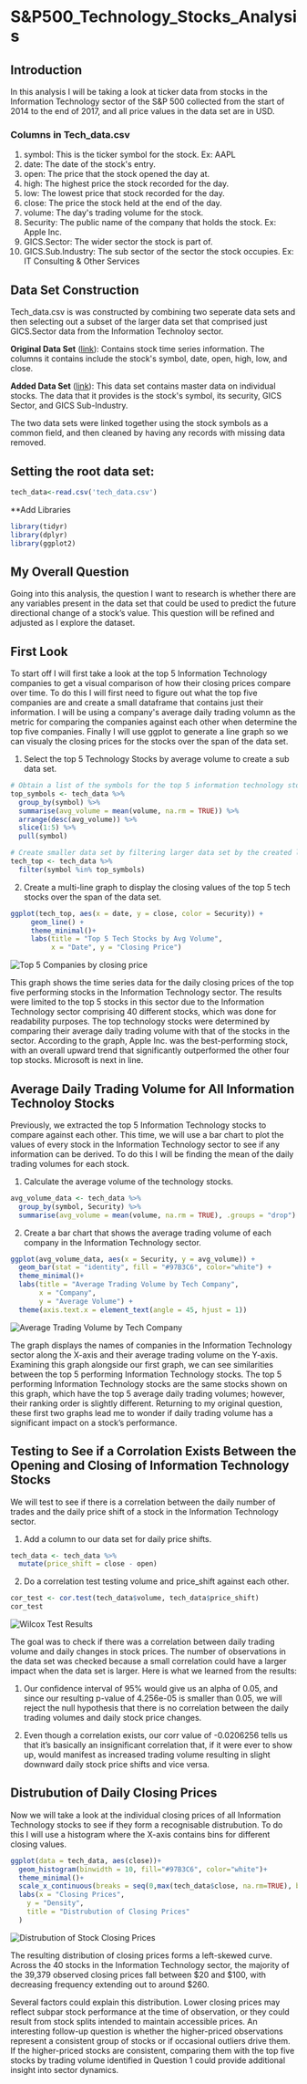 # S&P500_Technology_Stocks_Analysis

## Introduction
In this analysis I will be taking a look at ticker data from stocks in the Information Technology sector of the S&P 500 collected from the start of 2014 to the end of 2017, and all price values in the data set are in USD.

### Columns in Tech_data.csv
1. symbol: This is the ticker symbol for the stock. Ex: AAPL
2. date: The date of the stock's entry.
3. open: The price that the stock opened the day at.
4. high: The highest price the stock recorded for the day.
5. low: The lowest price that stock recorded for the day.
6. close: The price the stock held at the end of the day.
7. volume: The day's trading volume for the stock.
8. Security: The public name of the company that holds the stock. Ex: Apple Inc.
9. GICS.Sector: The wider sector the stock is part of.
10. GICS.Sub.Industry: The sub sector of the sector the stock occupies. Ex: IT Consulting & Other Services

## Data Set Construction
Tech_data.csv is was constructed by combining two seperate data sets and then selecting out a subset of the larger data set that comprised just GICS.Sector data from the Information Technoloy sector. 

**Original Data Set** ([link](https://www.kaggle.com/datasets/mysarahmadbhat/stock-prices)): Contains stock time series information. The columns it contains include the stock's symbol, date, open, high, low, and close. 

**Added Data Set** ([link](https://en.wikipedia.org/wiki/List_of_S%26P_500_companies?utm_source=chatgpt.com)): This data set contains master data on individual stocks. The data that it provides is the stock's symbol, its security, GICS Sector, and GICS Sub-Industry. 

The two data sets were linked together using the stock symbols as a common field, and then cleaned by having any records with missing data removed.

## Setting the root data set:

```r
tech_data<-read.csv('tech_data.csv')
```

**Add Libraries

```r
library(tidyr)
library(dplyr)
library(ggplot2)
```

## My Overall Question
Going into this analysis, the question I want to research is whether there are any variables present in the data set that could be used to predict the future directional change of a stock’s value. This question will be refined and adjusted as I explore the dataset.

## First Look
To start off I will first take a look at the top 5 Information Technology companies to get a visual comparison of how their closing prices compare over time. To do this I will first need to figure out what the top five companies are and create a small dataframe that contains just their information. I will be using a company's average daily trading volumn as the metric for comparing the companies against each other when determine the top five companies. Finally I will use ggplot to generate a line graph so we can visualy the closing prices for the stocks over the span of the data set. 

1. Select the top 5 Technology Stocks by average volume to create a sub data set.

```r
# Obtain a list of the symbols for the top 5 information technology stocks
top_symbols <- tech_data %>%
  group_by(symbol) %>%
  summarise(avg_volume = mean(volume, na.rm = TRUE)) %>%
  arrange(desc(avg_volume)) %>%
  slice(1:5) %>%
  pull(symbol)

# Create smaller data set by filtering larger data set by the created list of top 5 information technology stock symbols
tech_top <- tech_data %>%
  filter(symbol %in% top_symbols)
```

2. Create a multi-line graph to display the closing values of the top 5 tech stocks over the span of the data set.

```r
ggplot(tech_top, aes(x = date, y = close, color = Security)) +
     geom_line() +
     theme_minimal()+
     labs(title = "Top 5 Tech Stocks by Avg Volume",
          x = "Date", y = "Closing Price")
```

![Top 5 Companies by closing price](images/top_5_tech_company_closing_prices.png)

This graph shows the time series data for the daily closing prices of the top five performing stocks in the Information Technology sector. The results were limited to the top 5 stocks in this sector due to the Information Technology sector comprising 40 different stocks, which was done for readability purposes. The top technology stocks were determined by comparing their average daily trading volume with that of the stocks in the sector. According to the graph, Apple Inc. was the best-performing stock, with an overall upward trend that significantly outperformed the other four top stocks. Microsoft is next in line.

## Average Daily Trading Volume for All Information Technoloy Stocks

Previously, we extracted the top 5 Information Technology stocks to compare against each other. This time, we will use a bar chart to plot the values of every stock in the Information Technology sector to see if any information can be derived. To do this I will be finding the mean of the daily trading volumes for each stock.

1. Calculate the average volume of the technology stocks.

```r
avg_volume_data <- tech_data %>%
  group_by(symbol, Security) %>%
  summarise(avg_volume = mean(volume, na.rm = TRUE), .groups = "drop")
```

2. Create a bar chart that shows the average trading volume of each company in the Information Technology sector.

```r
ggplot(avg_volume_data, aes(x = Security, y = avg_volume)) +
  geom_bar(stat = "identity", fill = "#97B3C6", color="white") +
  theme_minimal()+
  labs(title = "Average Trading Volume by Tech Company",
       x = "Company",
       y = "Average Volume") +
  theme(axis.text.x = element_text(angle = 45, hjust = 1))
```

![Average Trading Volume  by Tech Company](images/avg_trading_vol_by_tech_company.png)

The graph displays the names of companies in the Information Technology sector along the X-axis and their average trading volume on the Y-axis. Examining this graph alongside our first graph, we can see similarities between the top 5 performing Information Technology stocks. The top 5 performing Information Technology stocks are the same stocks shown on this graph, which have the top 5 average daily trading volumes; however, their ranking order is slightly different. Returning to my original question, these first two graphs lead me to wonder if daily trading volume has a significant impact on a stock’s performance.


## Testing to See if a Corrolation Exists Between the Opening and Closing of Information Technology Stocks

We will test to see if there is a correlation between the daily number of trades and the daily price shift of a stock in the Information Technology sector.

1. Add a column to our data set for daily price shifts.

```r
tech_data <- tech_data %>%
  mutate(price_shift = close - open)
```

2. Do a correlation test testing volume and price_shift against each other.

```r
cor_test <- cor.test(tech_data$volume, tech_data$price_shift)
cor_test
```

![Wilcox Test Results](images/wilcox_results.png)

The goal was to check if there was a correlation between daily trading volume and daily changes in stock prices. The number of observations in the data set was checked because a small correlation could have a larger impact when the data set is larger. Here is what we learned from the results:

1. Our confidence interval of 95% would give us an alpha of 0.05, and since our resulting p-value of 4.256e-05 is smaller than 0.05, we will reject the null hypothesis that there is no correlation between the daily trading volumes and daily stock price changes.

2. Even though a correlation exists, our corr value of -0.0206256 tells us that it’s basically an insignificant correlation that, if it were ever to show up, would manifest as increased trading volume resulting in slight downward daily stock price shifts and vice versa.


## Distrubution of Daily Closing Prices

Now we will take a look at the individual closing prices of all Information Technology stocks to see if they form a recognisable distrubution. To do this I will use a histogram where the X-axis contains bins for different closing values. 

```r
ggplot(data = tech_data, aes(close))+
  geom_histogram(binwidth = 10, fill="#97B3C6", color="white")+
  theme_minimal()+
  scale_x_continuous(breaks = seq(0,max(tech_data$close, na.rm=TRUE), by=20))+
  labs(x = "Closing Prices",
    y = "Density",
    title = "Distrubution of Closing Prices"
  )
```

![Distrubution of Stock Closing Prices](images/distrubution_of_closing_prices.png)

The resulting distribution of closing prices forms a left-skewed curve. Across the 40 stocks in the Information Technology sector, the majority of the 39,379 observed closing prices fall between $20 and $100, with decreasing frequency extending out to around $260.

Several factors could explain this distribution. Lower closing prices may reflect subpar stock performance at the time of observation, or they could result from stock splits intended to maintain accessible prices. An interesting follow-up question is whether the higher-priced observations represent a consistent group of stocks or if occasional outliers drive them. If the higher-priced stocks are consistent, comparing them with the top five stocks by trading volume identified in Question 1 could provide additional insight into sector dynamics.
